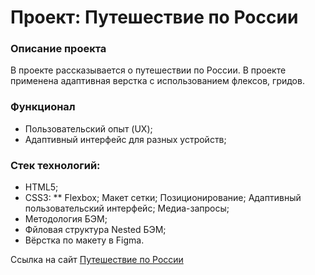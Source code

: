 # Проект: Путешествие по России

### Описание проекта
В проекте рассказывается о путешествии по России. В проекте применена адаптивная верстка с использованием флексов, гридов. 

### Функционал 
* Пользовательский опыт (UX);
* Адаптивный интерфейс для разных устройств;

### Стек технологий:
* HTML5;
* CSS3:
** Flexbox;
Макет сетки;
Позиционирование;
Адаптивный пользовательский интерфейс;
Медиа-запросы;
* Методология БЭМ;
* Фйловая структура Nested БЭМ;
* Вёрстка по макету в Figma.

Ссылка на сайт [Путешествие по России](https://paola-21.github.io/russian-travel/)
